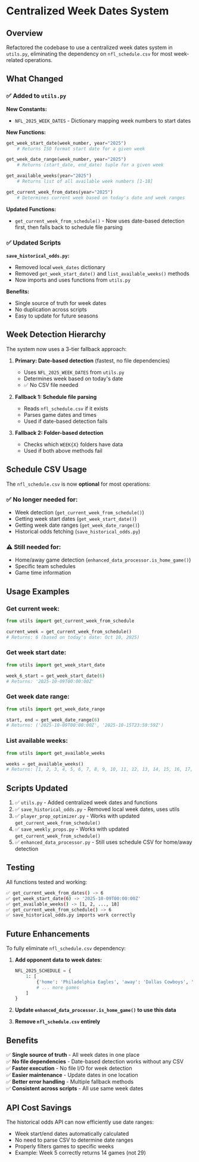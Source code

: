 # Centralized Week Dates System

## Overview
Refactored the codebase to use a centralized week dates system in `utils.py`, eliminating the dependency on `nfl_schedule.csv` for most week-related operations.

## What Changed

### ✅ Added to `utils.py`

**New Constants:**
- `NFL_2025_WEEK_DATES` - Dictionary mapping week numbers to start dates

**New Functions:**
```python
get_week_start_date(week_number, year="2025")
    # Returns ISO format start date for a given week

get_week_date_range(week_number, year="2025")  
    # Returns (start_date, end_date) tuple for a given week

get_available_weeks(year="2025")
    # Returns list of all available week numbers [1-18]

get_current_week_from_dates(year="2025")
    # Determines current week based on today's date and week ranges
```

**Updated Functions:**
- `get_current_week_from_schedule()` - Now uses date-based detection first, then falls back to schedule file parsing

### ✅ Updated Scripts

**`save_historical_odds.py`:**
- Removed local `week_dates` dictionary
- Removed `get_week_start_date()` and `list_available_weeks()` methods
- Now imports and uses functions from `utils.py`

**Benefits:**
- Single source of truth for week dates
- No duplication across scripts
- Easy to update for future seasons

## Week Detection Hierarchy

The system now uses a 3-tier fallback approach:

1. **Primary: Date-based detection** (fastest, no file dependencies)
   - Uses `NFL_2025_WEEK_DATES` from `utils.py`
   - Determines week based on today's date
   - ✅ No CSV file needed

2. **Fallback 1: Schedule file parsing**
   - Reads `nfl_schedule.csv` if it exists
   - Parses game dates and times
   - Used if date-based detection fails

3. **Fallback 2: Folder-based detection**
   - Checks which `WEEK{X}` folders have data
   - Used if both above methods fail

## Schedule CSV Usage

The `nfl_schedule.csv` is now **optional** for most operations:

### ✅ No longer needed for:
- Week detection (`get_current_week_from_schedule()`)
- Getting week start dates (`get_week_start_date()`)
- Getting week date ranges (`get_week_date_range()`)
- Historical odds fetching (`save_historical_odds.py`)

### ⚠️ Still needed for:
- Home/away game detection (`enhanced_data_processor.is_home_game()`)
- Specific team schedules
- Game time information

## Usage Examples

### Get current week:
```python
from utils import get_current_week_from_schedule

current_week = get_current_week_from_schedule()
# Returns: 6 (based on today's date: Oct 10, 2025)
```

### Get week start date:
```python
from utils import get_week_start_date

week_6_start = get_week_start_date(6)
# Returns: '2025-10-09T00:00:00Z'
```

### Get week date range:
```python
from utils import get_week_date_range

start, end = get_week_date_range(6)
# Returns: ('2025-10-09T00:00:00Z', '2025-10-15T23:59:59Z')
```

### List available weeks:
```python
from utils import get_available_weeks

weeks = get_available_weeks()
# Returns: [1, 2, 3, 4, 5, 6, 7, 8, 9, 10, 11, 12, 13, 14, 15, 16, 17, 18]
```

## Scripts Updated

1. ✅ `utils.py` - Added centralized week dates and functions
2. ✅ `save_historical_odds.py` - Removed local week dates, uses utils
3. ✅ `player_prop_optimizer.py` - Works with updated `get_current_week_from_schedule()`
4. ✅ `save_weekly_props.py` - Works with updated `get_current_week_from_schedule()`
5. ✅ `enhanced_data_processor.py` - Still uses schedule CSV for home/away detection

## Testing

All functions tested and working:
```bash
✅ get_current_week_from_dates() -> 6
✅ get_week_start_date(6) -> '2025-10-09T00:00:00Z'
✅ get_available_weeks() -> [1, 2, ..., 18]
✅ get_current_week_from_schedule() -> 6
✅ save_historical_odds.py imports work correctly
```

## Future Enhancements

To fully eliminate `nfl_schedule.csv` dependency:

1. **Add opponent data to week dates:**
   ```python
   NFL_2025_SCHEDULE = {
       1: [
           {'home': 'Philadelphia Eagles', 'away': 'Dallas Cowboys', 'date': '2025-09-04', 'time': '20:20'},
           # ... more games
       ]
   }
   ```

2. **Update `enhanced_data_processor.is_home_game()` to use this data**

3. **Remove `nfl_schedule.csv` entirely**

## Benefits

✅ **Single source of truth** - All week dates in one place  
✅ **No file dependencies** - Date-based detection works without any CSV  
✅ **Faster execution** - No file I/O for week detection  
✅ **Easier maintenance** - Update dates in one location  
✅ **Better error handling** - Multiple fallback methods  
✅ **Consistent across scripts** - All use same week dates  

## API Cost Savings

The historical odds API can now efficiently use date ranges:
- Week start/end dates automatically calculated
- No need to parse CSV to determine date ranges
- Properly filters games to specific weeks
- Example: Week 5 correctly returns 14 games (not 29)


